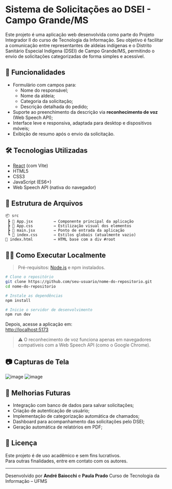 # Sistema de Solicitações ao DSEI - Campo Grande/MS

Este projeto é uma aplicação web desenvolvida como parte do Projeto Integrador II do curso de Tecnologia da Informação. Seu objetivo é facilitar a comunicação entre representantes de aldeias indígenas e o Distrito Sanitário Especial Indígena (DSEI) de Campo Grande/MS, permitindo o envio de solicitações categorizadas de forma simples e acessível.

## 🚀 Funcionalidades

- Formulário com campos para:
  - Nome do responsável;
  - Nome da aldeia;
  - Categoria da solicitação;
  - Descrição detalhada do pedido;
- Suporte ao preenchimento da descrição via **reconhecimento de voz** (Web Speech API);
- Interface leve e responsiva, adaptada para desktop e dispositivos móveis;
- Exibição de resumo após o envio da solicitação.

## 🛠️ Tecnologias Utilizadas

- [React](https://reactjs.org/) (com Vite)
- HTML5
- CSS3
- JavaScript (ES6+)
- Web Speech API (nativa do navegador)

## 📂 Estrutura de Arquivos

```
📦 src
 ┣ 📜 App.jsx         → Componente principal da aplicação
 ┣ 📜 App.css         → Estilização visual dos elementos
 ┣ 📜 main.jsx        → Ponto de entrada da aplicação
 ┗ 📜 index.css       → Estilos globais (atualmente vazio)
📜 index.html         → HTML base com a div #root
```

## 🧑‍💻 Como Executar Localmente

> Pré-requisitos: [Node.js](https://nodejs.org/) e npm instalados.

```bash
# Clone o repositório
git clone https://github.com/seu-usuario/nome-do-repositorio.git
cd nome-do-repositorio

# Instale as dependências
npm install

# Inicie o servidor de desenvolvimento
npm run dev
```

Depois, acesse a aplicação em:  
[http://localhost:5173](http://localhost:5173)

> ⚠️ O reconhecimento de voz funciona apenas em navegadores compatíveis com a Web Speech API (como o Google Chrome).

## 📷 Capturas de Tela

![image](https://github.com/user-attachments/assets/31259904-d5b3-48f5-9e05-3fde974b6683)
![image](https://github.com/user-attachments/assets/73adac9a-fcdf-4e0e-a7da-b0d9c2c873c1)


## 🔧 Melhorias Futuras

- Integração com banco de dados para salvar solicitações;
- Criação de autenticação de usuário;
- Implementação de categorização automática de chamados;
- Dashboard para acompanhamento das solicitações pelo DSEI;
- Geração automática de relatórios em PDF;

## 📄 Licença

Este projeto é de uso acadêmico e sem fins lucrativos.  
Para outras finalidades, entre em contato com os autores.

---

Desenvolvido por **André Baiocchi** e **Paula Prado** 
Curso de Tecnologia da Informação – UFMS
